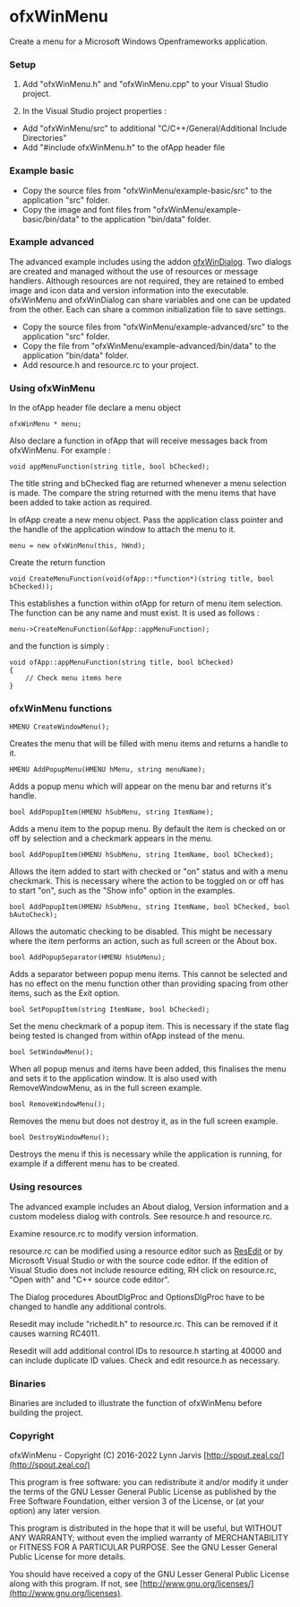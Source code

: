 # ofxWinMenu

Create a menu for a Microsoft Windows Openframeworks application.

### Setup

1. Add "ofxWinMenu.h" and "ofxWinMenu.cpp" to your Visual Studio project.

2. In the Visual Studio project properties :

- Add "ofxWinMenu/src" to additional "C/C++/General/Additional Include Directories"
- Add "#include ofxWinMenu.h" to the ofApp header file

### Example basic

- Copy the source files from "ofxWinMenu/example-basic/src" to the application "src" folder.
- Copy the image and font files from "ofxWinMenu/example-basic/bin/data" to the application "bin/data" folder.

### Example advanced

The advanced example includes using the addon [ofxWinDialog](https://github.com/leadedge/ofxWinDialog). Two dialogs are created and managed without the use of resources or message handlers. Although resources are not required, they are retained to embed image and icon data and version information into the executable. ofxWinMenu and ofxWinDialog can share variables and one can be updated from the other. Each can share a common initialization file to save settings.

- Copy the source files from "ofxWinMenu/example-advanced/src" to the application "src" folder.
- Copy the file from "ofxWinMenu/example-advanced/bin/data" to the application "bin/data" folder.
- Add resource.h and resource.rc to your project.

### Using ofxWinMenu

In the ofApp header file declare a menu object

    ofxWinMenu * menu;
  
Also declare a function in ofApp that will receive messages back from ofxWinMenu. For example :

    void appMenuFunction(string title, bool bChecked);
  
The title string and bChecked flag are returned whenever a menu selection is made. The compare the string returned with the menu items that have been added to take action as required.

In ofApp create a new menu object. Pass the application class pointer and the handle of the application window to attach the menu to it.

    menu = new ofxWinMenu(this, hWnd);
  
Create the return function

    void CreateMenuFunction(void(ofApp::*function*)(string title, bool bChecked));
  
This establishes a function within ofApp for return of menu item selection. The function can be any name and must exist. It is used as follows :

    menu->CreateMenuFunction(&ofApp::appMenuFunction);
  
and the function is simply :

    void ofApp::appMenuFunction(string title, bool bChecked)
    {
        // Check menu items here
    }

### ofxWinMenu functions

    HMENU CreateWindowMenu();

Creates the menu that will be filled with menu items and returns a handle to it.

    HMENU AddPopupMenu(HMENU hMenu, string menuName);

Adds a popup menu which will appear on the menu bar and returns it's handle.

    bool AddPopupItem(HMENU hSubMenu, string ItemName);

Adds a menu item to the popup menu. By default the item is checked on or off by selection and a checkmark appears in the menu.

    bool AddPopupItem(HMENU hSubMenu, string ItemName, bool bChecked);

Allows the item added to start with checked or "on" status and with a menu checkmark. This is necessary where the action to be toggled on or off has to start "on", such as the "Show info" option in the examples.

    bool AddPopupItem(HMENU hSubMenu, string ItemName, bool bChecked, bool bAutoCheck);

Allows the automatic checking to be disabled. This might be necessary where the item performs an action, such as full screen or the About box.

    bool AddPopupSeparator(HMENU hSubMenu);

Adds a separator between popup menu items. This cannot be selected and has no effect on the menu function other than providing spacing from other items, such as the Exit option.

    bool SetPopupItem(string ItemName, bool bChecked);
    
Set the menu checkmark of a popup item. This is necessary if the state flag being tested is changed from within ofApp instead of the menu.

    bool SetWindowMenu();

When all popup menus and items have been added, this finalises the menu and sets it to the application window. It is also used with RemoveWindowMenu, as in the full screen example.

    bool RemoveWindowMenu();

Removes the menu but does not destroy it, as in the full screen example.

    bool DestroyWindowMenu();

Destroys the menu if this is necessary while the application is running, for example if a different menu has to be created.

### Using resources

The advanced example includes an About dialog, Version information and a custom modeless dialog with controls. See resource.h and resource.rc. 

Examine resource.rc to modify version information.

resource.rc can be modified using a resource editor such as [ResEdit](http://www.resedit.net) or by Microsoft Visual Studio or with the source code editor. If the edition of Visual Studio does not include resource editing, RH click on resource.rc, "Open with" and "C++ source code editor".

The Dialog procedures AboutDlgProc and OptionsDlgProc have to be changed to handle any additional controls.

Resedit may include "richedit.h" to resource.rc. This can be removed if it causes warning RC4011.

Resedit will add additional control IDs to resource.h starting at 40000 and can include duplicate ID values. Check and edit resource.h as necessary.

### Binaries

Binaries are included to illustrate the function of ofxWinMenu before building the project.

### Copyright

ofxWinMenu - Copyright (C) 2016-2022 Lynn Jarvis [http://spout.zeal.co/](http://spout.zeal.co/)

This program is free software: you can redistribute it and/or modify it under the terms of the GNU Lesser  General Public License as published by the Free Software Foundation, either version 3 of the License, or (at your option) any later version.

This program is distributed in the hope that it will be useful, but WITHOUT ANY WARRANTY; without even the implied warranty of MERCHANTABILITY or FITNESS FOR A PARTICULAR PURPOSE.  See the GNU Lesser General Public License for more details.

You should have received a copy of the GNU Lesser General Public License along with this program.  If not, see [http://www.gnu.org/licenses/](http://www.gnu.org/licenses).
